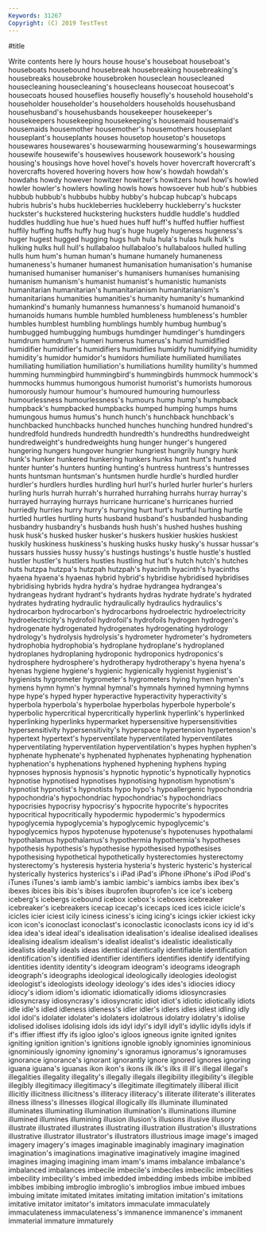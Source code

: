 ```yaml
---
Keywords: 31267
Copyright: (C) 2019 TestTest
---
```


#title

Write contents here
ly hours
house house's houseboat houseboat's houseboats housebound housebreak housebreaking housebreaking's housebreaks
housebroke housebroken houseclean housecleaned housecleaning housecleaning's housecleans housecoat housecoat's housecoats
housed houseflies housefly housefly's household household's householder householder's householders households
househusband househusband's househusbands housekeeper housekeeper's housekeepers housekeeping housekeeping's housemaid housemaid's
housemaids housemother housemother's housemothers houseplant houseplant's houseplants houses housetop housetop's
housetops housewares housewares's housewarming housewarming's housewarmings housewife housewife's housewives housework
housework's housing housing's housings hove hovel hovel's hovels hover hovercraft
hovercraft's hovercrafts hovered hovering hovers how how's howdah howdah's howdahs
howdy however howitzer howitzer's howitzers howl howl's howled howler howler's
howlers howling howls hows howsoever hub hub's hubbies hubbub hubbub's
hubbubs hubby hubby's hubcap hubcap's hubcaps hubris hubris's hubs huckleberries
huckleberry huckleberry's huckster huckster's huckstered huckstering hucksters huddle huddle's huddled
huddles huddling hue hue's hued hues huff huff's huffed huffier
huffiest huffily huffing huffs huffy hug hug's huge hugely hugeness
hugeness's huger hugest hugged hugging hugs huh hula hula's hulas
hulk hulk's hulking hulks hull hull's hullabaloo hullabaloo's hullabaloos hulled
hulling hulls hum hum's human human's humane humanely humaneness humaneness's
humaner humanest humanisation humanisation's humanise humanised humaniser humaniser's humanisers humanises
humanising humanism humanism's humanist humanist's humanistic humanists humanitarian humanitarian's humanitarianism
humanitarianism's humanitarians humanities humanities's humanity humanity's humankind humankind's humanly humanness
humanness's humanoid humanoid's humanoids humans humble humbled humbleness humbleness's humbler
humbles humblest humbling humblings humbly humbug humbug's humbugged humbugging humbugs
humdinger humdinger's humdingers humdrum humdrum's humeri humerus humerus's humid humidified
humidifier humidifier's humidifiers humidifies humidify humidifying humidity humidity's humidor humidor's
humidors humiliate humiliated humiliates humiliating humiliation humiliation's humiliations humility humility's
hummed humming hummingbird hummingbird's hummingbirds hummock hummock's hummocks hummus humongous
humorist humorist's humorists humorous humorously humour humour's humoured humouring humourless
humourlessness humourlessness's humours hump hump's humpback humpback's humpbacked humpbacks humped
humping humps hums humungous humus humus's hunch hunch's hunchback hunchback's
hunchbacked hunchbacks hunched hunches hunching hundred hundred's hundredfold hundreds hundredth
hundredth's hundredths hundredweight hundredweight's hundredweights hung hunger hunger's hungered hungering
hungers hungover hungrier hungriest hungrily hungry hunk hunk's hunker hunkered
hunkering hunkers hunks hunt hunt's hunted hunter hunter's hunters hunting
hunting's huntress huntress's huntresses hunts huntsman huntsman's huntsmen hurdle hurdle's
hurdled hurdler hurdler's hurdlers hurdles hurdling hurl hurl's hurled hurler
hurler's hurlers hurling hurls hurrah hurrah's hurrahed hurrahing hurrahs hurray
hurray's hurrayed hurraying hurrays hurricane hurricane's hurricanes hurried hurriedly hurries
hurry hurry's hurrying hurt hurt's hurtful hurting hurtle hurtled hurtles
hurtling hurts husband husband's husbanded husbanding husbandry husbandry's husbands hush
hush's hushed hushes hushing husk husk's husked husker husker's huskers
huskier huskies huskiest huskily huskiness huskiness's husking husks husky husky's
hussar hussar's hussars hussies hussy hussy's hustings hustings's hustle hustle's
hustled hustler hustler's hustlers hustles hustling hut hut's hutch hutch's
hutches huts hutzpa hutzpa's hutzpah hutzpah's hyacinth hyacinth's hyacinths hyaena
hyaena's hyaenas hybrid hybrid's hybridise hybridised hybridises hybridising hybrids hydra
hydra's hydrae hydrangea hydrangea's hydrangeas hydrant hydrant's hydrants hydras hydrate
hydrate's hydrated hydrates hydrating hydraulic hydraulically hydraulics hydraulics's hydrocarbon hydrocarbon's
hydrocarbons hydroelectric hydroelectricity hydroelectricity's hydrofoil hydrofoil's hydrofoils hydrogen hydrogen's hydrogenate
hydrogenated hydrogenates hydrogenating hydrology hydrology's hydrolysis hydrolysis's hydrometer hydrometer's hydrometers
hydrophobia hydrophobia's hydroplane hydroplane's hydroplaned hydroplanes hydroplaning hydroponic hydroponics hydroponics's
hydrosphere hydrosphere's hydrotherapy hydrotherapy's hyena hyena's hyenas hygiene hygiene's hygienic
hygienically hygienist hygienist's hygienists hygrometer hygrometer's hygrometers hying hymen hymen's
hymens hymn hymn's hymnal hymnal's hymnals hymned hymning hymns hype
hype's hyped hyper hyperactive hyperactivity hyperactivity's hyperbola hyperbola's hyperbolae hyperbolas
hyperbole hyperbole's hyperbolic hypercritical hypercritically hyperlink hyperlink's hyperlinked hyperlinking hyperlinks
hypermarket hypersensitive hypersensitivities hypersensitivity hypersensitivity's hyperspace hypertension hypertension's hypertext hypertext's
hyperventilate hyperventilated hyperventilates hyperventilating hyperventilation hyperventilation's hypes hyphen hyphen's hyphenate
hyphenate's hyphenated hyphenates hyphenating hyphenation hyphenation's hyphenations hyphened hyphening hyphens
hyping hypnoses hypnosis hypnosis's hypnotic hypnotic's hypnotically hypnotics hypnotise hypnotised
hypnotises hypnotising hypnotism hypnotism's hypnotist hypnotist's hypnotists hypo hypo's hypoallergenic
hypochondria hypochondria's hypochondriac hypochondriac's hypochondriacs hypocrisies hypocrisy hypocrisy's hypocrite hypocrite's
hypocrites hypocritical hypocritically hypodermic hypodermic's hypodermics hypoglycemia hypoglycemia's hypoglycemic hypoglycemic's
hypoglycemics hypos hypotenuse hypotenuse's hypotenuses hypothalami hypothalamus hypothalamus's hypothermia hypothermia's
hypotheses hypothesis hypothesis's hypothesise hypothesised hypothesises hypothesising hypothetical hypothetically hysterectomies
hysterectomy hysterectomy's hysteresis hysteria hysteria's hysteric hysteric's hysterical hysterically hysterics
hysterics's i iPad iPad's iPhone iPhone's iPod iPod's iTunes iTunes's
iamb iamb's iambic iambic's iambics iambs ibex ibex's ibexes ibices
ibis ibis's ibises ibuprofen ibuprofen's ice ice's iceberg iceberg's icebergs
icebound icebox icebox's iceboxes icebreaker icebreaker's icebreakers icecap icecap's icecaps
iced ices icicle icicle's icicles icier iciest icily iciness iciness's
icing icing's icings ickier ickiest icky icon icon's iconoclast iconoclast's
iconoclastic iconoclasts icons icy id id's idea idea's ideal ideal's
idealisation idealisation's idealise idealised idealises idealising idealism idealism's idealist idealist's
idealistic idealistically idealists ideally ideals ideas identical identically identifiable identification
identification's identified identifier identifiers identifies identify identifying identities identity identity's
ideogram ideogram's ideograms ideograph ideograph's ideographs ideological ideologically ideologies ideologist
ideologist's ideologists ideology ideology's ides ides's idiocies idiocy idiocy's idiom
idiom's idiomatic idiomatically idioms idiosyncrasies idiosyncrasy idiosyncrasy's idiosyncratic idiot idiot's
idiotic idiotically idiots idle idle's idled idleness idleness's idler idler's
idlers idles idlest idling idly idol idol's idolater idolater's idolaters
idolatrous idolatry idolatry's idolise idolised idolises idolising idols ids idyl
idyl's idyll idyll's idyllic idylls idyls if if's iffier iffiest
iffy ifs igloo igloo's igloos igneous ignite ignited ignites igniting
ignition ignition's ignitions ignoble ignobly ignominies ignominious ignominiously ignominy ignominy's
ignoramus ignoramus's ignoramuses ignorance ignorance's ignorant ignorantly ignore ignored ignores
ignoring iguana iguana's iguanas ikon ikon's ikons ilk ilk's ilks
ill ill's illegal illegal's illegalities illegality illegality's illegally illegals illegibility
illegibility's illegible illegibly illegitimacy illegitimacy's illegitimate illegitimately illiberal illicit illicitly
illicitness illicitness's illiteracy illiteracy's illiterate illiterate's illiterates illness illness's illnesses
illogical illogically ills illuminate illuminated illuminates illuminating illumination illumination's illuminations
illumine illumined illumines illumining illusion illusion's illusions illusive illusory illustrate
illustrated illustrates illustrating illustration illustration's illustrations illustrative illustrator illustrator's illustrators
illustrious image image's imaged imagery imagery's images imaginable imaginably imaginary
imagination imagination's imaginations imaginative imaginatively imagine imagined imagines imaging imagining
imam imam's imams imbalance imbalance's imbalanced imbalances imbecile imbecile's imbeciles
imbecilic imbecilities imbecility imbecility's imbed imbedded imbedding imbeds imbibe imbibed
imbibes imbibing imbroglio imbroglio's imbroglios imbue imbued imbues imbuing imitate
imitated imitates imitating imitation imitation's imitations imitative imitator imitator's imitators
immaculate immaculately immaculateness immaculateness's immanence immanence's immanent immaterial immature immaturely
